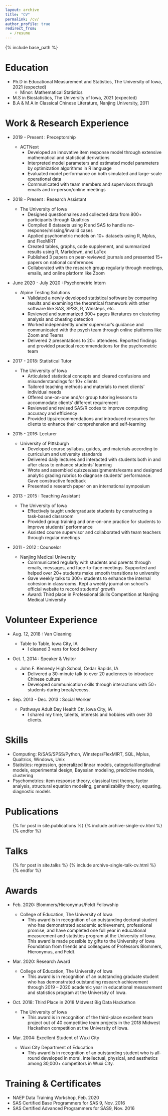 ```yaml
---
layout: archive
title: "CV"
permalink: /cv/
author_profile: true
redirect_from:
  - /resume
---
```


{% include base_path %}

Education
======
* Ph.D in Educational Measurement and Statistics, The University of Iowa, 2021 (expected)
  * Minor: Mathematical Statistics
* M.S  in Biostatistics, The University of Iowa, 2021 (expected)
* B.A & M.A in Classical Chinese Literature, Nanjing University, 2011


Work & Research Experience
======
* 2019 - Present : Preceptorship	
  * ACTNext
    * Developed an innovative item response model through extensive mathematical and statistical derivations 
    * Interpreted model parameters and estimated model parameters by optimization algorithms in R language
    * Evaluated model performance on both simulated and large-scale operational data
    * Communicated with team members and supervisors through emails and in-person/online meetings


* 2018 - Present : Research Assistant	
  * The University of Iowa  
    * Designed questionnaires and collected data from 800+ participants through Qualtrics
    * Compiled 8 datasets using R and SAS to handle no-response/missing/invalid cases
    * Applied psychometric models on 10+ datasets using R, Mplus, and FlexMIRT
    * Created tables, graphs, code supplement, and summarized results using R, Markdown, and LaTex
    * Published 3 papers on peer-reviewed journals and presented 15+ papers on national conferences 
    * Collaborated with the research group regularly through meetings, emails, and online platform like Zoom
  
* June 2020 - July 2020 : Psychometric Intern
  * Alpine Testing Solutions
    * Validated a newly developed statistical software by comparing results and examining the theoretical framework with other software like SAS, SPSS, R, Winsteps, etc.
    * Reviewed and summarized 300+ pages literatures on clustering analysis and cheating detection
    * Worked independently under supervisor’s guidance and communicated with the psych team through online platforms like Zoom and Teams
    * Delivered 2 presentations to 20+ attendees. Reported findings and provided practical recommendations for the psychometric team

* 2017 - 2018: Statistical Tutor 
  * The University of Iowa  
    * Articulated statistical concepts and cleared confusions and misunderstandings for 10+ clients
    * Tailored teaching methods and materials to meet clients’ individual needs
    * Offered one-on-one and/or group tutoring lessons to accommodate clients’ different requirement
    * Reviewed and revised SAS/R codes to improve computing accuracy and efficiency
    * Provided tips/recommendations and introduced resources for clients to enhance their comprehension and self-learning

* 2015 - 2016: Lecturer 
  * University of Pittsburgh
    * Developed course syllabus, guides, and materials according to curriculum and university standards
    * Delivered daily lectures and interacted with students both in and after class to enhance students’ learning
    * Wrote and assembled quizzes/assignments/exams and designed analytic grading rubrics to diagnose students’ performance. Gave constructive feedback
    * Presented a research paper on an international symposium


  
* 2013 - 2015 : Teaching Assistant
  * The University of Iowa
    * Effectively taught undergraduate students by constructing a task-based classroom 
    * Provided group training and one-on-one practice for students to improve students’ performance
    * Assisted course supervisor and collaborated with team teachers through regular meetings

  
* 2011 - 2012 : Counselor
  * Nanjing Medical University
    * Communicated regularly with students and parents through emails, messages, and face-to-face meetings. Supported and helped over 20+ students make smooth transitions to university
    * Gave weekly talks to 300+ students to enhance the internal cohesion in classrooms. Kept a weekly journal on school's official website to record students' growth
    * Award: Third place in Professional Skills Competition at Nanjing Medical University


Volunteer Experience
======
* Aug. 12, 2018 : Van Cleaning 
  * Table to Table, Iowa City, IA 
    * I cleaned 3 vans for food delivery

* Oct. 1, 2014 : Speaker & Visitor							
  * John F. Kennedy High School, Cedar Rapids, IA 
    * Delivered a 30-minute talk to over 20 audiences to introduce Chinese culture
    * Developed communication skills through interactions with 50+ students during break/recess.
    
* Sep. 2013 - Dec. 2013 : Social Worker
   * Pathways Adult Day Health Ctr, Iowa City, IA
      * I shared my time, talents, interests and hobbies with over 30 clients.


Skills
======
* Computing: R/SAS/SPSS/Python, Winsteps/FlexMIRT, SQL, Mplus, Qualtrics, Windows, Unix
* Statistics: regression, generalized linear models, categorial/longitudinal models, experimental design, Bayesian modeling, predictive models, clustering
* Psychometrics: item response theory, classical test theory, factor analysis, structural equation modeling, generalizability theory, equating, diagnostic models


Publications
======
  <ul>{% for post in site.publications %}
    {% include archive-single-cv.html %}
  {% endfor %}</ul>
  
Talks
======
  <ul>{% for post in site.talks %}
    {% include archive-single-talk-cv.html %}
  {% endfor %}</ul>
  
Awards
======
* Feb. 2020: Blommers/Hieronymus/Feldt Fellowship
  * College of Education, The University of Iowa
    * This award is in recognition of an outstanding doctoral student who has demonstrated academic achievement, professional promise, and have completed one full year in educational measurement and statistics program at the University of Iowa. This award is made possible by gifts to the University of Iowa Foundation from friends and colleagues of Professors Blommers, Hieronymus, and Feldt.

* Mar. 2020: Research Award
  * College of Education, The University of Iowa
    * This award is in recognition of an outstanding graduate student who has demonstrated outstanding research achievement through 2019 – 2020 academic year in educational measurement and statistics program at the University of Iowa. 

* Oct. 2018: Third Place in 2018 Midwest Big Data Hackathon
  * The University of Iowa
    * This award is in recognition of the third-place excellent team project out of 40 competitive team projects in the 2018 Midwest Hackathon competition at the University of Iowa.    

* Mar. 2004: Excellent Student of Wuxi City	
  * Wuxi City Department of Education
    * This award is in recognition of an outstanding student who is all-round developed in moral, intellectual, physical, and aesthetics among 30,000+ competitors in Wuxi City.
    

Training & Certificates
======
* NAEP Data Training Workshop, Feb.  2020	  
* SAS Certified Base Programmers for SAS 9, Nov. 2016
* SAS Certified Advanced Programmers for SAS9, Nov. 2016	  

